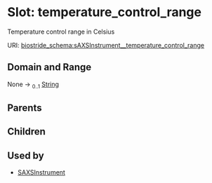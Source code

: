 
# Slot: temperature_control_range

Temperature control range in Celsius

URI: [biostride_schema:sAXSInstrument__temperature_control_range](https://w3id.org/biostride/schema/sAXSInstrument__temperature_control_range)


## Domain and Range

None &#8594;  <sub>0..1</sub> [String](types/String.md)

## Parents


## Children


## Used by

 * [SAXSInstrument](SAXSInstrument.md)
